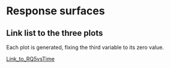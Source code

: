 # Response surfaces

## Link list to the three plots

Each plot is generated, fixing the third variable to its zero value.

[Link_to_RQ5vsTime](https://ferbracalente.github.io/Paper_cocultivo/RQ5vsTime.html)
